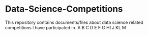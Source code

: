 # Data-Science-Competitions
This repository contains documents/files about data science related competitions I have participated in.
A
B
C
D
E
F
G
HI
J
KL
M

